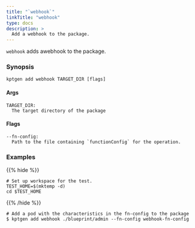 ```yaml
---
title: "`webhook`"
linkTitle: "webhook"
type: docs
description: >
  Add a webhook to the package.
---
```


<!--mdtogo:Short
    Add a webhook to the package.
-->

`webhook` adds awebhook to the package.

### Synopsis

<!--mdtogo:Long-->

```
kptgen add webhook TARGET_DIR [flags]
```

#### Args

```
TARGET_DIR:
  The target directory of the package
```

#### Flags

```
--fn-config:
  Path to the file containing `functionConfig` for the operation.
```

<!--mdtogo-->

### Examples

{{% hide %}}

<!-- @makeWorkplace @verifyExamples-->

```
# Set up workspace for the test.
TEST_HOME=$(mktemp -d)
cd $TEST_HOME
```

{{% /hide %}}

<!--mdtogo:Examples-->

<!-- @ @verifyStaleExamples-->

```shell
# Add a pod with the characteristics in the fn-config to the package
$ kptgen add webhook ./blueprint/admin --fn-config webhook-fn-config
```

<!--mdtogo-->
